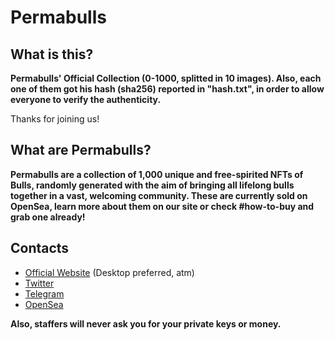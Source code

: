# Permabulls

## What is this?
<b>Permabulls' Official Collection (0-1000, splitted in 10 images). Also, each one of them got his hash (sha256) reported in "hash.txt", in order to allow everyone to verify the authenticity.</b>

Thanks for joining us!

## What are Permabulls?
<b>Permabulls are a collection of 1,000 unique and free-spirited NFTs of Bulls, randomly generated with the aim of bringing all lifelong bulls together in a vast, welcoming community. These are currently sold on OpenSea, learn more about them on our site or check #how-to-buy and grab one already!</b>

## Contacts
- [Official Website](https://permabulls.online/) (Desktop preferred, atm)
- [Twitter](https://twitter.com/PermabullsNfts)
- [Telegram](https://t.me/permabullsnfts)
- [OpenSea](https://opensea.io/collection/cryptopermabulls)


<b>Also, staffers will never ask you for your private keys or money.</b>
 
